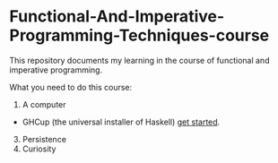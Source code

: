 # Functional-And-Imperative-Programming-Techniques-course
This repository documents my learning in the course of functional and imperative programming.

What you need to do this course:
1. A computer
  - GHCup (the universal installer of Haskell) [get started](https://www.haskell.org/get-started/).
3. Persistence
4. Curiosity
